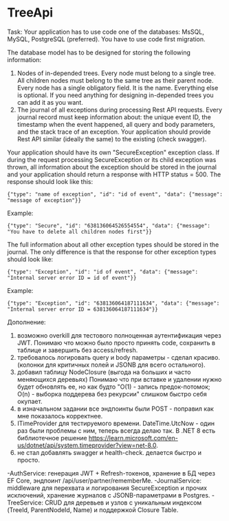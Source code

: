 # TreeApi
Task:
Your application has to use code one of the databases: MsSQL, MySQL, PostgreSQL (preferred). You have to use code first migration.

The database model has to be designed for storing the following information:

1. Nodes of in-depended trees. Every node must belong to a single tree. All children nodes must belong to the same tree as their parent node. Every node has a single obligatory field. It is the name. Everything else is optional. If you need anything for designing in-depended trees you can add it as you want.
2. The journal of all exceptions during processing Rest API requests. Every journal record must keep information about: the unique event ID, the timestamp when the event happened, all query and body parameters, and the stack trace of an exception.
Your application should provide Rest API similar (ideally the same) to the existing (check swagger).

Your application should have its own "SecureException" exception class. If during the request processing SecureException or its child exception was thrown, all information about the exception should be stored in the journal and your application should return a response with HTTP status = 500. The response should look like this:

`{"type": "name of exception", "id": "id of event", "data": {"message": "message of exception"}}`

Example:

`{"type": "Secure", "id": "638136064526554554", "data": {"message": "You have to delete all children nodes first"}}`

The full information about all other exception types should be stored in the journal. The only difference is that the response for other exception types should look like:

`{"type": "Exception", "id": "id of event", "data": {"message": "Internal server error ID = id of event"}}`

Example:

`{"type": "Exception", "id": "638136064187111634", "data": {"message": "Internal server error ID = 638136064187111634"}}`

Дополнение:
1) возможно overkill для тестового полноценная аутентификация через JWT. Понимаю что можно было просто принять code, сохранить в таблице и завершить без access/refresh.
2) требовалось логировать query и body параметры - сделал красиво. (колонки для критичных полей и JSONB для всего остального).
3) добавил таблицу NodeClosure (выгода на больших и часто меняющихся деревьях)
Понимаю что при вставке и удалении нужно будет обновлять ее, но как будто "O(1) - запись предок-потомок; O(n) - выборка поддерева без рекурсии" слишком быстро себя окупает.
4) в изначальном задании все эндпоинты были POST - поправил как мне показалось корректнее.
5) ITimeProvider для тестируемого времени. DateTime.UtcNow - один раз были проблемы с ним, теперь всегда делаю так. В .NET 8 есть библиотечное решение https://learn.microsoft.com/en-us/dotnet/api/system.timeprovider?view=net-8.0.
6) не стал добавлять swagger и health-check. делается быстро и просто.

-AuthService: генерация JWT + Refresh-токенов, хранение в БД через EF Core, эндпоинт /api/user/partner/rememberMe.
-JournalService: middleware для перехвата и логирования SecureException и прочих исключений, хранение журналов с JSONB-параметрами в Postgres.
-TreeService: CRUD для деревьев и узлов с уникальным индексом (TreeId, ParentNodeId, Name) и поддержкой Closure Table.
